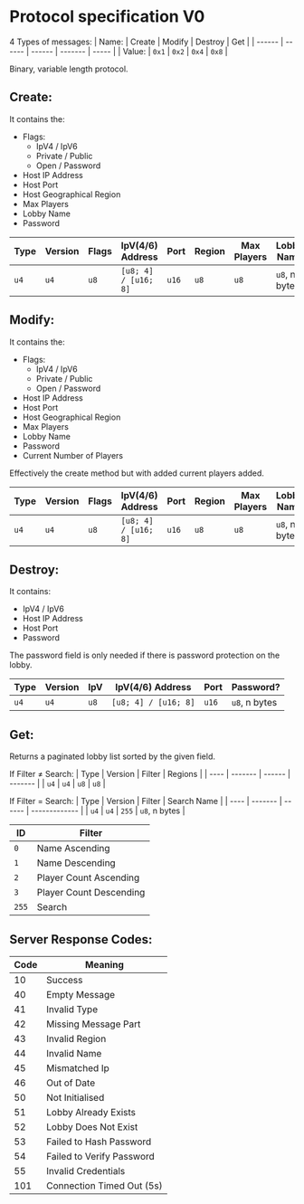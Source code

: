 # Protocol specification V0
4 Types of messages:
| Name:  | Create | Modify | Destroy | Get   |
| ------ | ------ | ------ | ------- | ----- |
| Value: | `0x1`  | `0x2`  | `0x4`   | `0x8` |

Binary, variable length protocol.

## Create:
It contains the:
- Flags:
	- IpV4 / IpV6
	- Private / Public
	- Open / Password
- Host IP Address
- Host Port
- Host Geographical Region
- Max Players
- Lobby Name
- Password

| Type | Version | Flags | IpV(4/6) Address     | Port  | Region | Max Players | Lobby Name    | Password?     |
| ---- | ------- | ----- | -------------------- | ----- | ------ | ----------- | ------------- | ------------- |
| `u4` | `u4`    | `u8`  | `[u8; 4] / [u16; 8]` | `u16` | `u8`   | `u8`        | `u8`, n bytes | `u8`, n bytes |

## Modify:
It contains the:
- Flags:
	- IpV4 / IpV6
	- Private / Public
	- Open / Password
- Host IP Address
- Host Port
- Host Geographical Region
- Max Players
- Lobby Name
- Password
- Current Number of Players

Effectively the create method but with added current players added.

| Type | Version | Flags | IpV(4/6) Address     | Port  | Region | Max Players | Lobby Name    | Password?     | Current Players |
| ---- | ------- | ----- | -------------------- | ----- | ------ | ----------- | ------------- | ------------- | --------------- |
| `u4` | `u4`    | `u8`  | `[u8; 4] / [u16; 8]` | `u16` | `u8`   | `u8`        | `u8`, n bytes | `u8`, n bytes | `u8`            |

## Destroy:
It contains:
- IpV4 / IpV6
- Host IP Address
- Host Port
- Password

The password field is only needed if there is password protection on the lobby.

| Type | Version | IpV  | IpV(4/6) Address     | Port  | Password?     |
| ---- | ------- | ---- | -------------------- | ----- | ------------- |
| `u4` | `u4`    | `u8` | `[u8; 4] / [u16; 8]` | `u16` | `u8`, n bytes |

## Get:
Returns a paginated lobby list sorted by the given field.

If Filter ≠ Search:
| Type | Version | Filter | Regions |
| ---- | ------- | ------ | ------- |
| `u4` | `u4`    | `u8`   | `u8`    |

If Filter = Search:
| Type | Version | Filter | Search Name   |
| ---- | ------- | ------ | ------------- |
| `u4` | `u4`    | `255`  | `u8`, n bytes |

| ID    | Filter                  |
| ----- | ----------------------- |
| `0`   | Name Ascending          |
| `1`   | Name Descending         |
| `2`   | Player Count Ascending  |
| `3`   | Player Count Descending |
| `255` | Search                  |

## Server Response Codes:

| Code | Meaning                   |
| ---- | ------------------------- |
| 10   | Success                   |
| 40   | Empty Message             |
| 41   | Invalid Type              |
| 42   | Missing Message Part      |
| 43   | Invalid Region            |
| 44   | Invalid Name              |
| 45   | Mismatched Ip             |
| 46   | Out of Date               |
| 50   | Not Initialised           |
| 51   | Lobby Already Exists      |
| 52   | Lobby Does Not Exist      |
| 53   | Failed to Hash Password   |
| 54   | Failed to Verify Password |
| 55   | Invalid Credentials       |
| 101  | Connection Timed Out (5s) |
